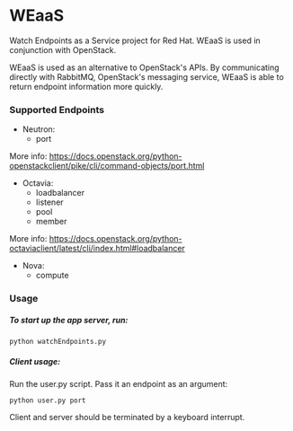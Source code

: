 # WEaaS  
Watch Endpoints as a Service project for Red Hat. WEaaS is used in conjunction with OpenStack.

WEaaS is used as an alternative to OpenStack's APIs. By communicating directly with RabbitMQ, OpenStack's messaging service, WEaaS is able to return endpoint information more quickly.

### Supported Endpoints
* Neutron:
  * port

More info: https://docs.openstack.org/python-openstackclient/pike/cli/command-objects/port.html

* Octavia:
  * loadbalancer
  * listener
  * pool
  * member

More info: https://docs.openstack.org/python-octaviaclient/latest/cli/index.html#loadbalancer

* Nova:
  * compute


### Usage

##### To start up the app server, run:
`python watchEndpoints.py`

##### Client usage:
Run the user.py script. Pass it an endpoint as an argument:

`python user.py port`

Client and server should be terminated by a keyboard interrupt.
